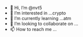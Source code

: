 - 👋 Hi, I’m @nvt5
- 👀 I’m interested in ...crypto
- 🌱 I’m currently learning ...atm
- 💞️ I’m looking to collaborate on ...
- 📫 How to reach me ...

<!---
nvt5/nvt5 is a ✨ special ✨ repository because its `README.md` (this file) appears on your GitHub profile.
You can click the Preview link to take a look at your changes.
--->
